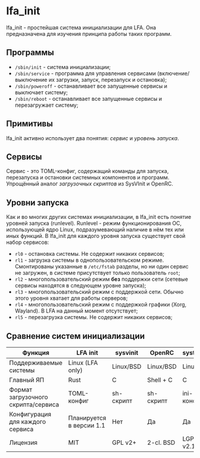 # lfa_init

lfa_init - простейшая система инициализации для LFA. Она предназначена для изучения принципа работы таких программ.

## Программы

- `/sbin/init` - система инициализации;
- `/sbin/service` - программа для управления сервисами (включение/выключение их загрузки, запуск, перезапуск и остановка);
- `/sbin/poweroff` - останавливает все запущенные сервисы и выключает систему;
- `/sbin/reboot` - останавливает все запущенные сервисы и перезагружает систему;

## Примитивы

lfa_init активно использует два понятия: *сервис* и *уровень запуска*.

## Сервисы

Сервис - это TOML-конфиг, содержащий команды для запуска, перезапуска и остановки системных компонентов и программ. Упрощённый аналог *загрузочных скриптов* из SysVInit и OpenRC.

## Уровни запуска

Как и во многих других системах инициализации, в lfa_init есть понятие уровней запуска (runlevel). Runlevel - режим функционирования ОС, использующей ядро Linux, подразумевающий наличие в нём тех или иных функций. В lfa_init для каждого уровня запуска существует свой набор сервисов:

- `rl0` - остановка системы. Не содержит никаких сервисов;
- `rl1` - загрузка системы в однопользовательском режиме. Смонтированы указанные в `/etc/fstab` разделы, но ни один сервис не загружен, в системе присутствует только пользователь `root`;
- `rl2` - многопользовательский режим **без** поддержки сети (сетевые сервисы находятся в следующем уровне запуска);
- `rl3` - многопользовательский режим с поддержкой сети. Обычно этого уровня хватает для работы серверов;
- `rl4` - многопользовательский режим с поддержкой графики (Xorg, Wayland). В LFA на данный момент отсутствует;
- `rl5` - перезагрузка системы. Не содержит никаких сервисов;

## Сравнение систем инициализации

| Функция | LFA init | sysvinit | OpenRC | systemd |
|---------|----------|--------|---------|----------|
| Поддерживаемые системы | Linux (LFA only) | Linux/BSD | Linux/BSD | Linux |
| Главный ЯП | Rust | C | Shell + C | C |
| Формат загрузочного скрипта/сервиса | TOML-конфиг | sh-скрипт | sh-скрипт | ini-конфиг |
| Конфигурация для каждого сервиса | Планируется в версии 1.1 | Нет | Да | Да |
| Лицензия | MIT | GPL v2+ | 2-cl. BSD | LGPL v2.1+ |



